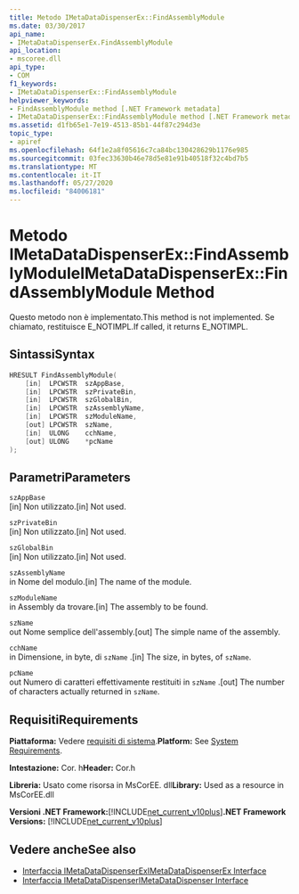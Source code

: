 ```yaml
---
title: Metodo IMetaDataDispenserEx::FindAssemblyModule
ms.date: 03/30/2017
api_name:
- IMetaDataDispenserEx.FindAssemblyModule
api_location:
- mscoree.dll
api_type:
- COM
f1_keywords:
- IMetaDataDispenserEx::FindAssemblyModule
helpviewer_keywords:
- FindAssemblyModule method [.NET Framework metadata]
- IMetaDataDispenserEx::FindAssemblyModule method [.NET Framework metadata]
ms.assetid: d1fb65e1-7e19-4513-85b1-44f87c294d3e
topic_type:
- apiref
ms.openlocfilehash: 64f1e2a8f05616c7ca84bc130428629b1176e985
ms.sourcegitcommit: 03fec33630b46e78d5e81e91b40518f32c4bd7b5
ms.translationtype: MT
ms.contentlocale: it-IT
ms.lasthandoff: 05/27/2020
ms.locfileid: "84006181"
---
```

# <a name="imetadatadispenserexfindassemblymodule-method"></a><span data-ttu-id="9678b-102">Metodo IMetaDataDispenserEx::FindAssemblyModule</span><span class="sxs-lookup"><span data-stu-id="9678b-102">IMetaDataDispenserEx::FindAssemblyModule Method</span></span>
<span data-ttu-id="9678b-103">Questo metodo non è implementato.</span><span class="sxs-lookup"><span data-stu-id="9678b-103">This method is not implemented.</span></span> <span data-ttu-id="9678b-104">Se chiamato, restituisce E_NOTIMPL.</span><span class="sxs-lookup"><span data-stu-id="9678b-104">If called, it returns E_NOTIMPL.</span></span>  
  
## <a name="syntax"></a><span data-ttu-id="9678b-105">Sintassi</span><span class="sxs-lookup"><span data-stu-id="9678b-105">Syntax</span></span>  
  
```cpp  
HRESULT FindAssemblyModule(  
    [in]  LPCWSTR  szAppBase,  
    [in]  LPCWSTR  szPrivateBin,  
    [in]  LPCWSTR  szGlobalBin,  
    [in]  LPCWSTR  szAssemblyName,  
    [in]  LPCWSTR  szModuleName,  
    [out] LPCWSTR  szName,  
    [in]  ULONG    cchName,  
    [out] ULONG    *pcName  
);  
```  
  
## <a name="parameters"></a><span data-ttu-id="9678b-106">Parametri</span><span class="sxs-lookup"><span data-stu-id="9678b-106">Parameters</span></span>  
 `szAppBase`  
 <span data-ttu-id="9678b-107">[in] Non utilizzato.</span><span class="sxs-lookup"><span data-stu-id="9678b-107">[in] Not used.</span></span>  
  
 `szPrivateBin`  
 <span data-ttu-id="9678b-108">[in] Non utilizzato.</span><span class="sxs-lookup"><span data-stu-id="9678b-108">[in] Not used.</span></span>  
  
 `szGlobalBin`  
 <span data-ttu-id="9678b-109">[in] Non utilizzato.</span><span class="sxs-lookup"><span data-stu-id="9678b-109">[in] Not used.</span></span>  
  
 `szAssemblyName`  
 <span data-ttu-id="9678b-110">in Nome del modulo.</span><span class="sxs-lookup"><span data-stu-id="9678b-110">[in] The name of the module.</span></span>  
  
 `szModuleName`  
 <span data-ttu-id="9678b-111">in Assembly da trovare.</span><span class="sxs-lookup"><span data-stu-id="9678b-111">[in] The assembly to be found.</span></span>  
  
 `szName`  
 <span data-ttu-id="9678b-112">out Nome semplice dell'assembly.</span><span class="sxs-lookup"><span data-stu-id="9678b-112">[out] The simple name of the assembly.</span></span>  
  
 `cchName`  
 <span data-ttu-id="9678b-113">in Dimensione, in byte, di `szName` .</span><span class="sxs-lookup"><span data-stu-id="9678b-113">[in] The size, in bytes, of `szName`.</span></span>  
  
 `pcName`  
 <span data-ttu-id="9678b-114">out Numero di caratteri effettivamente restituiti in `szName` .</span><span class="sxs-lookup"><span data-stu-id="9678b-114">[out] The number of characters actually returned in `szName`.</span></span>  
  
## <a name="requirements"></a><span data-ttu-id="9678b-115">Requisiti</span><span class="sxs-lookup"><span data-stu-id="9678b-115">Requirements</span></span>  
 <span data-ttu-id="9678b-116">**Piattaforma:** Vedere [requisiti di sistema](../../get-started/system-requirements.md).</span><span class="sxs-lookup"><span data-stu-id="9678b-116">**Platform:** See [System Requirements](../../get-started/system-requirements.md).</span></span>  
  
 <span data-ttu-id="9678b-117">**Intestazione:** Cor. h</span><span class="sxs-lookup"><span data-stu-id="9678b-117">**Header:** Cor.h</span></span>  
  
 <span data-ttu-id="9678b-118">**Libreria:** Usato come risorsa in MsCorEE. dll</span><span class="sxs-lookup"><span data-stu-id="9678b-118">**Library:** Used as a resource in MsCorEE.dll</span></span>  
  
 <span data-ttu-id="9678b-119">**Versioni .NET Framework:**[!INCLUDE[net_current_v10plus](../../../../includes/net-current-v10plus-md.md)]</span><span class="sxs-lookup"><span data-stu-id="9678b-119">**.NET Framework Versions:** [!INCLUDE[net_current_v10plus](../../../../includes/net-current-v10plus-md.md)]</span></span>  
  
## <a name="see-also"></a><span data-ttu-id="9678b-120">Vedere anche</span><span class="sxs-lookup"><span data-stu-id="9678b-120">See also</span></span>

- [<span data-ttu-id="9678b-121">Interfaccia IMetaDataDispenserEx</span><span class="sxs-lookup"><span data-stu-id="9678b-121">IMetaDataDispenserEx Interface</span></span>](imetadatadispenserex-interface.md)
- [<span data-ttu-id="9678b-122">Interfaccia IMetaDataDispenser</span><span class="sxs-lookup"><span data-stu-id="9678b-122">IMetaDataDispenser Interface</span></span>](imetadatadispenser-interface.md)
